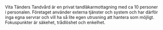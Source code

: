 Vita Tänders Tandvård är en privat tandläkarmottagning med ca 10 personer i personalen. Företaget använder externa tjänster och system och har därför inga egna servrar och vill ha så lite egen utrusning att hantera som möjligt. Fokuspunkter är säkehet, trådlöshet och enkelhet.
